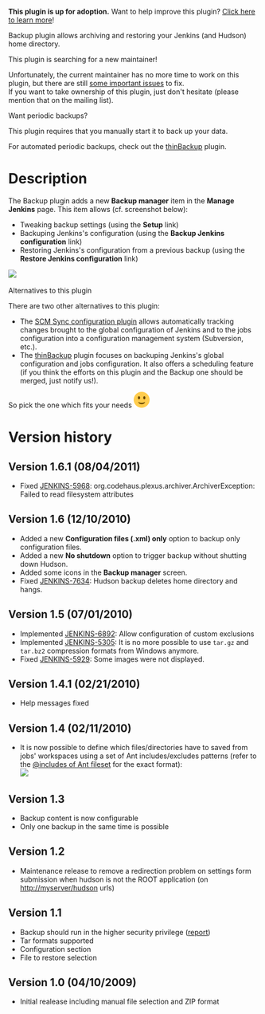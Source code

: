 **This plugin is up for adoption.** Want to help improve this plugin?
[Click here to learn
more](http://localhost:8085/display/JENKINS/Adopt+a+Plugin "Adopt a Plugin")!

Backup plugin allows archiving and restoring your Jenkins (and Hudson)
home directory.

This plugin is searching for a new maintainer!

Unfortunately, the current maintainer has no more time to work on this
plugin, but there are still [some important
issues](http://issues.jenkins-ci.org/secure/IssueNavigator.jspa?mode=hide&reset=true&jqlQuery=project+%3D+JENKINS+AND+status+in+%28Open%2C+%22In+Progress%22%2C+Reopened%29+AND+component+%3D+%27backup%27)
to fix.  
If you want to take ownership of this plugin, just don't hesitate
(please mention that on the mailing list).

Want periodic backups?

This plugin requires that you manually start it to back up your data.

For automated periodic backups, check out the
[thinBackup](http://localhost:8085/display/JENKINS/thinBackup) plugin.

# Description

The Backup plugin adds a new **Backup manager** item in the **Manage
Jenkins** page. This item allows (cf. screenshot below):

-   Tweaking backup settings (using the **Setup** link)
-   Backuping Jenkins's configuration (using the **Backup Jenkins
    configuration** link)
-   Restoring Jenkins's configuration from a previous backup (using the
    **Restore Jenkins configuration** link)

![](docs/images/backup-01.png)

Alternatives to this plugin

There are two other alternatives to this plugin:

-   The [SCM Sync configuration
    plugin](http://localhost:8085/display/JENKINS/SCM+Sync+configuration+plugin)
    allows automatically tracking changes brought to the global
    configuration of Jenkins and to the jobs configuration into a
    configuration management system (Subversion, etc.).
-   The [thinBackup](http://localhost:8085/display/JENKINS/thinBackup)
    plugin focuses on backuping Jenkins's global configuration and jobs
    configuration. It also offers a scheduling feature (if you think the
    efforts on this plugin and the Backup one should be merged, just
    notify us!).

So pick the one which fits your needs
![(smile)](docs/images/smile.svg)

# Version history

## Version 1.6.1 (08/04/2011)

-   Fixed
    [JENKINS-5968](https://issues.jenkins-ci.org/browse/JENKINS-5968):
    org.codehaus.plexus.archiver.ArchiverException: Failed to read
    filesystem attributes

## Version 1.6 (12/10/2010)

-   Added a new **Configuration files (.xml) only** option to backup
    only configuration files.
-   Added a new **No shutdown** option to trigger backup without
    shutting down Hudson.
-   Added some icons in the **Backup manager** screen.
-   Fixed
    [JENKINS-7634](http://issues.jenkins-ci.org/browse/JENKINS-7634):
    Hudson backup deletes home directory and hangs.

## Version 1.5 (07/01/2010)

-   Implemented
    [JENKINS-6892](http://issues.jenkins-ci.org/browse/JENKINS-6892):
    Allow configuration of custom exclusions
-   Implemented
    [JENKINS-5305](http://issues.jenkins-ci.org/browse/JENKINS-5305): It
    is no more possible to use `tar.gz` and `tar.bz2` compression
    formats from Windows anymore.
-   Fixed
    [JENKINS-5929](http://issues.jenkins-ci.org/browse/JENKINS-5929):
    Some images were not displayed.

## Version 1.4.1 (02/21/2010)

-   Help messages fixed

## Version 1.4 (02/11/2010)

-   It is now possible to define which files/directories have to saved
    from jobs' workspaces using a set of Ant includes/excludes patterns
    (refer to the [@includes of Ant
    fileset](http://ant.apache.org/manual/CoreTypes/fileset.html) for
    the exact format):  
    ![](docs/images/backup-02.png)

## Version 1.3

-   Backup content is now configurable
-   Only one backup in the same time is possible

## Version 1.2

-   Maintenance release to remove a redirection problem on settings form
    submission when hudson is not the ROOT application (on
    <http://myserver/hudson> urls)

## Version 1.1

-   Backup should run in the higher security privilege
    ([report](http://www.nabble.com/Minor-permission-error-with-Backup-plugin---unable-to-enter-shutdown-mode---security-enabled-td23664157.html))
-   Tar formats supported
-   Configuration section
-   File to restore selection

## Version 1.0 (04/10/2009)

-   Initial realease including manual file selection and ZIP format
